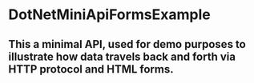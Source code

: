 # DotNetMiniApiFormsExample

## This a minimal API, used for demo purposes to illustrate how data travels back and forth via HTTP protocol and HTML forms.
